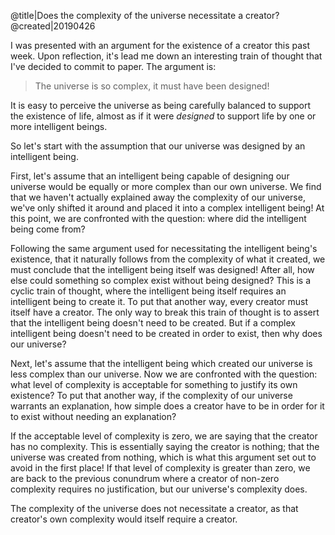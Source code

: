 @title|Does the complexity of the universe necessitate a creator?
@created|20190426

I was presented with an argument for the existence of a creator this past week. Upon reflection, it's lead me down an interesting train of thought that I've decided to commit to paper. The argument is:

> The universe is so complex, it must have been designed!

It is easy to perceive the universe as being carefully balanced to support the existence of life, almost as if it were _designed_ to support life by one or more intelligent beings.

So let's start with the assumption that our universe was designed by an intelligent being.

First, let's assume that an intelligent being capable of designing our universe would be equally or more complex than our own universe. We find that we haven't actually explained away the complexity of our universe, we've only shifted it around and placed it into a complex intelligent being! At this point, we are confronted with the question: where did the intelligent being come from?

Following the same argument used for necessitating the intelligent being's existence, that it naturally follows from the complexity of what it created, we must conclude that the intelligent being itself was designed! After all, how else could something so complex exist without being designed? This is a cyclic train of thought, where the intelligent being itself requires an intelligent being to create it. To put that another way, every creator must itself have a creator. The only way to break this train of thought is to assert that the intelligent being doesn't need to be created. But if a complex intelligent being doesn't need to be created in order to exist, then why does our universe?

Next, let's assume that the intelligent being which created our universe is less complex than our universe. Now we are confronted with the question: what level of complexity is acceptable for something to justify its own existence? To put that another way, if the complexity of our universe warrants an explanation, how simple does a creator have to be in order for it to exist without needing an explanation?

If the acceptable level of complexity is zero, we are saying that the creator has no complexity. This is essentially saying the creator is nothing; that the universe was created from nothing, which is what this argument set out to avoid in the first place! If that level of complexity is greater than zero, we are back to the previous conundrum where a creator of non-zero complexity requires no justification, but our universe's complexity does.

The complexity of the universe does not necessitate a creator, as that creator's own complexity would itself require a creator.
